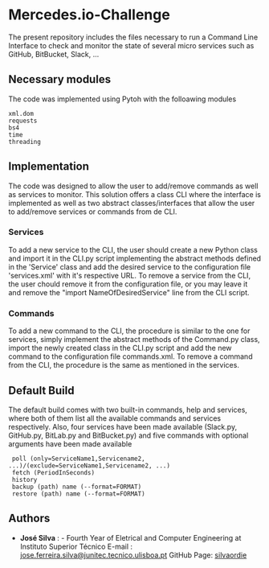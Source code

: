 # Mercedes.io-Challenge

 The present repository includes the files necessary to run a Command Line Interface to check and monitor the state of several micro services such as GitHub, BitBucket, Slack, ... 

 ## Necessary modules

 The code was implemented using Pytoh with the folloawing modules

 ```
xml.dom
requests
bs4
time
threading
 ```

 ## Implementation

 The code was designed to allow the user to add/remove commands as well as services to monitor. This solution offers a class CLI where the interface is implemented as well as two abstract classes/interfaces that allow the user to add/remove services or commands from de CLI.

 ### Services 
To add a new service to the CLI, the user should create a new Python class and import it in the CLI.py script implementing the abstract methods defined in the 'Service' class and add the desired service to the configuration file 'services.xml' with it's respective URL. 
To remove a service from the CLI, the user chould remove it from the configuration file, or you may leave it and remove the "import NameOfDesiredService" line from the CLI script.

### Commands
To add a new command to the CLI, the procedure is similar to the one for services, simply implement the abstract methods of the Command.py class, import the newly created class in the CLI.py script and add the new command to the configuration file commands.xml.
To remove a command from the CLI, the procedure is the same as mentioned in the services.

## Default Build
The default build comes with two built-in commands, help and services, where both of them list all the available commands and services respectively. Also, four services have been made available (Slack.py, GitHub.py, BitLab.py and BitBucket.py) and five commands with optional arguments have been made available

```
 poll (only=ServiceName1,Servicename2, ...)/(exclude=ServiceName1,Servicename2, ...)
 fetch (PeriodInSeconds)
 history
 backup (path) name (--format=FORMAT)
 restore (path) name (--format=FORMAT)
```

## Authors

* **José Silva** :  - Fourth Year of Eletrical and Computer Engineering at Instituto Superior Técnico 
E-mail : jose.ferreira.silva@junitec.tecnico.ulisboa.pt
GitHub Page: [silvaordie](https://github.com/silvaordie)